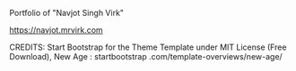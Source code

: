 Portfolio of "Navjot Singh Virk" 

https://navjot.mrvirk.com





CREDITS: 
Start Bootstrap for the Theme Template under MIT License (Free Download), New Age : startbootstrap .com/template-overviews/new-age/
